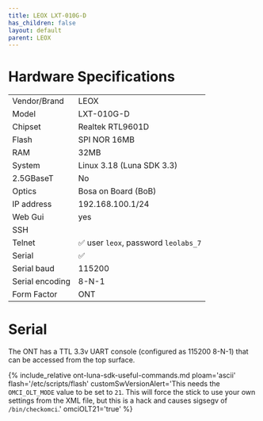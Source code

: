 ```yaml
---
title: LEOX LXT-010G-D
has_children: false
layout: default
parent: LEOX
---
```


# Hardware Specifications

|                 |                                      |
| --------------- | ------------------------------------ |
| Vendor/Brand    | LEOX                                 |
| Model           | LXT-010G-D                           |
| Chipset         | Realtek RTL9601D                     |
| Flash           | SPI NOR 16MB                         |
| RAM             | 32MB                                 |
| System          | Linux 3.18 (Luna SDK 3.3)            |
| 2.5GBaseT       | No                                   |
| Optics          | Bosa on Board (BoB)                  |
| IP address      | 192.168.100.1/24                     |
| Web Gui         | yes                                  |
| SSH             |                                      |
| Telnet          | ✅ user `leox`, password `leolabs_7` |
| Serial          | ✅                                   |
| Serial baud     | 115200                               |
| Serial encoding | 8-N-1                                |
| Form Factor     | ONT                                  |

# Serial

The ONT has a TTL 3.3v UART console (configured as 115200 8-N-1) that can be accessed from the top surface.

{% include_relative ont-luna-sdk-useful-commands.md 
    ploam='ascii'
    flash='/etc/scripts/flash'
    customSwVersionAlert='This needs the `OMCI_OLT_MODE` value to be set to `21`. This will force the stick to use your own settings from the XML file, but this is a hack and causes sigsegv of `/bin/checkomci`.'
    omciOLT21='true'
%}
